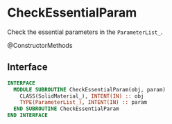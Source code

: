 # CheckEssentialParam

Check the essential parameters in the `ParameterList_`.

<span class="badge badge--secondary"> @ConstructorMethods </span>

## Interface

```fortran
INTERFACE
  MODULE SUBROUTINE CheckEssentialParam(obj, param)
    CLASS(SolidMaterial_), INTENT(IN) :: obj
    TYPE(ParameterList_), INTENT(IN) :: param
  END SUBROUTINE CheckEssentialParam
END INTERFACE
```
